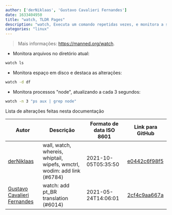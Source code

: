 ```yaml
---
author: ['derNiklaas', 'Gustavo Cavalieri Fernandes']
date: 1633404950
title: "watch, TLDR Pages"
description: "watch, Executa um comando repetidas vezes, e monitora a saída em tela cheia."
categories: "linux"
---
```

> Mais informações: <https://manned.org/watch>.

- Monitora arquivos no diretório atual:

```bash
watch ls
```

- Monitora espaço em disco e destaca as alterações:

```bash
watch -d df
```

- Monitora processos "node", atualizando a cada 3 segundos:

```bash
watch -n 3 "ps aux | grep node"
```
Lista de alterações feitas nesta documentação


Autor | Descrição | Formato de data ISO 8601 | Link para GitHub
------|-----|-----|-----
[derNiklaas](mailto:derNiklaas@users.noreply.github.com) | wall, watch, whereis, whiptail, wipefs, wmctrl, wodim: add link (#6784) | 2021-10-05T05:35:50 | [e0442c6f98f5](https://github.com/tldr-pages/tldr/commit/e0442c6f98f5e01ffc3acd1398249cf0a8a3673d)
[Gustavo Cavalieri Fernandes](mailto:gugacavalieri@gmail.com) | watch: add pt_BR translation (#6014) | 2021-05-24T14:06:01 | [2cf4c9aa667a](https://github.com/tldr-pages/tldr/commit/2cf4c9aa667a7a56abe2171d08740d5894e06f64)

